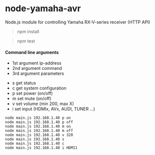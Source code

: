 node-yamaha-avr
===============

Node.js module for controlling Yamaha RX-V-series receiver (HTTP API)

> npm install

> npm test

#### Command line arguments

* 1st argument ip-address
* 2nd argument command
* 3rd argument parameters

- s get status
- c get system configuration
- p set power (on/off)
- m set mute (on/off)
- v set volume (min 200, max X)
- i set input (HDMIx, AVx, AUDI, TUNER ...)

```
node main.js 192.168.1.40 p on
node main.js 192.168.1.40 p off
node main.js 192.168.1.40 m on
node main.js 192.168.1.40 m off
node main.js 192.168.1.40 v 320
node main.js 192.168.1.40 s
node main.js 192.168.1.40 c
node main.js 192.168.1.40 i HDMI1
```
